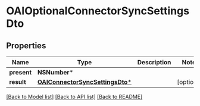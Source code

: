 # OAIOptionalConnectorSyncSettingsDto

## Properties
Name | Type | Description | Notes
------------ | ------------- | ------------- | -------------
**present** | **NSNumber*** |  | 
**result** | [**OAIConnectorSyncSettingsDto***](OAIConnectorSyncSettingsDto) |  | [optional] 

[[Back to Model list]](../README#documentation-for-models) [[Back to API list]](../README#documentation-for-api-endpoints) [[Back to README]](../README)


